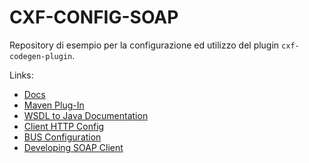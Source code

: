 # CXF-CONFIG-SOAP

Repository di esempio per la configurazione ed utilizzo del plugin `cxf-codegen-plugin`.

Links:

- [Docs](https://cxf.apache.org/)
- [Maven Plug-In](https://cxf.apache.org/docs/maven-cxf-codegen-plugin-wsdl-to-java.html)
- [WSDL to Java Documentation](https://cxf.apache.org/docs/wsdl-to-java.html)
- [Client HTTP Config](https://cxf.apache.org/docs/client-http-transport-including-ssl-support.html)
- [BUS Configuration](https://cxf.apache.org/docs/bus-configuration.html)
- [Developing SOAP Client](https://cxf.apache.org/docs/developing-a-consumer.html)
